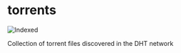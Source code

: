 torrents 
========
![Indexed](https://img.shields.io/badge/indexed-179616-blue)

Collection of torrent files discovered in the DHT network
